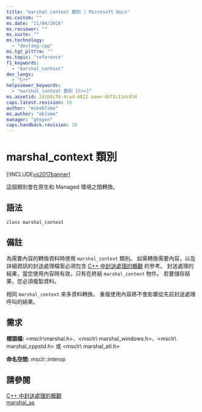 ```yaml
---
title: "marshal_context 類別 | Microsoft Docs"
ms.custom: ""
ms.date: "11/04/2016"
ms.reviewer: ""
ms.suite: ""
ms.technology: 
  - "devlang-cpp"
ms.tgt_pltfrm: ""
ms.topic: "reference"
f1_keywords: 
  - "marshal_context"
dev_langs: 
  - "C++"
helpviewer_keywords: 
  - "marshal_context 類別 [C++]"
ms.assetid: 241b0cf6-4ca4-4812-aaee-d671c11dc034
caps.latest.revision: 10
author: "mikeblome"
ms.author: "mblome"
manager: "ghogen"
caps.handback.revision: 10
---
```

# marshal_context 類別
[!INCLUDE[vs2017banner](../assembler/inline/includes/vs2017banner.md)]

這個類別會在原生和 Managed 環境之間轉換。  
  
## 語法  
  
```  
class marshal_context  
```  
  
## 備註  
 為需要內容的轉換資料時使用 `marshal_context` 類別。  如需轉換需要內容，以及詳細資訊的封送處理檔案必須包含 [C\+\+ 中封送處理的概觀](../dotnet/overview-of-marshaling-in-cpp.md) 的參考。  封送處理的結果，當您使用內容時有效，只有在終結 `marshal_context` 物件。  若要儲存結果，您必須複製資料。  
  
 相同 `marshal_context` 來多資料轉換。  重複使用內容將不會影響從先前封送處理呼叫的結果。  
  
## 需求  
 **標頭檔:** \<msclr\\marshal.h\>、\<msclr\\ marshal\_windows.h\>、\<msclr\\ marshal\_cppstd.h\> 或 \<msclr\\ marshal\_atl.h\>  
  
 **命名空間:** msclr::interop  
  
## 請參閱  
 [C\+\+ 中封送處理的概觀](../dotnet/overview-of-marshaling-in-cpp.md)   
 [marshal\_as](../dotnet/marshal-as.md)